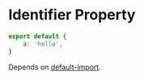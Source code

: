 # Identifier Property

```js
export default {
    a: 'hello',
}
```

Depends on [default-import](./213-default-import.md).
